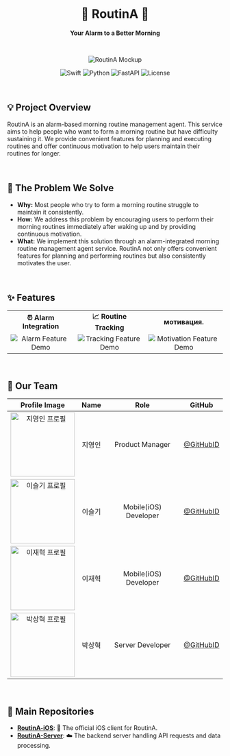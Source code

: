<div align="center">

# **🚀 RoutinA 🚀**

**Your Alarm to a Better Morning**

</div>

<br>

<p align="center">
  <img src="https://via.placeholder.com/800x400" alt="RoutinA Mockup">
</p>

<p align="center">
  <img src="https://img.shields.io/badge/Swift-F05138?style=flat-square&logo=Swift&logoColor=white" alt="Swift">
  <img src="https://img.shields.io/badge/Python-3776AB?style=flat-square&logo=Python&logoColor=white" alt="Python">
  <img src="https://img.shields.io/badge/FastAPI-009688?style=flat-square&logo=FastAPI&logoColor=white" alt="FastAPI">
  <img src="https://img.shields.io/badge/License-MIT-green?style=flat-square" alt="License">
</p>

<br>

## **💡 Project Overview**

RoutinA is an alarm-based morning routine management agent. This service aims to help people who want to form a morning routine but have difficulty sustaining it. We provide convenient features for planning and executing routines and offer continuous motivation to help users maintain their routines for longer.

<br>

## **🤔 The Problem We Solve**

* **Why:** Most people who try to form a morning routine struggle to maintain it consistently.
* **How:** We address this problem by encouraging users to perform their morning routines immediately after waking up and by providing continuous motivation.
* **What:** We implement this solution through an alarm-integrated morning routine management agent service. RoutinA not only offers convenient features for planning and performing routines but also consistently motivates the user.

<br>

## **✨ Features**

<table>
  <tr>
    <td align="center"><strong>⏰ Alarm Integration</strong></td>
    <td align="center"><strong>📈 Routine Tracking</strong></td>
    <td align="center"><strong> мотивация. </strong></td>
  </tr>
  <tr>
    <td align="center"><img src="https://via.placeholder.com/300x200.gif?text=Alarm+Feature+Demo" alt="Alarm Feature Demo"></td>
    <td align="center"><img src="https://via.placeholder.com/300x200.gif?text=Tracking+Feature+Demo" alt="Tracking Feature Demo"></td>
    <td align="center"><img src="https://via.placeholder.com/300x200.gif?text=Motivation+Feature+Demo" alt="Motivation Feature Demo"></td>
  </tr>
</table>

<br>

## **🚀 Our Team**
| Profile Image | Name | Role | GitHub |
| :---: | :---: | :---: | :---: |
| <img src="https://via.placeholder.com/150/FFF200/000000?text=이미지+준비중" alt="지영인 프로필" width="150"> | 지영인 | Product Manager | [@GitHubID](https://github.com/github-id-placeholder) |
| <img src="https://via.placeholder.com/150/E43424/FFFFFF?text=이미지+준비중" alt="이슬기 프로필" width="150"> | 이슬기 | Mobile(iOS) Developer | [@GitHubID](https://github.com/github-id-placeholder) |
| <img src="https://via.placeholder.com/150/87CEEB/FFFFFF?text=이미지+준비중" alt="이재혁 프로필" width="150"> | 이재혁 | Mobile(iOS) Developer | [@GitHubID](https://github.com/github-id-placeholder) |
| <img src="https://via.placeholder.com/150/808080/FFFFFF?text=이미지+준비중" alt="박상혁 프로필" width="150"> | 박상혁 | Server Developer | [@GitHubID](https://github.com/github-id-placeholder) |

<br>

## **📂 Main Repositories**

* **[RoutinA-iOS](https://github.com/your-organization/RoutinA-iOS)**: 📱 The official iOS client for RoutinA.
* **[RoutinA-Server](https://github.com/your-organization/RoutinA-Server)**: ☁️ The backend server handling API requests and data processing.
